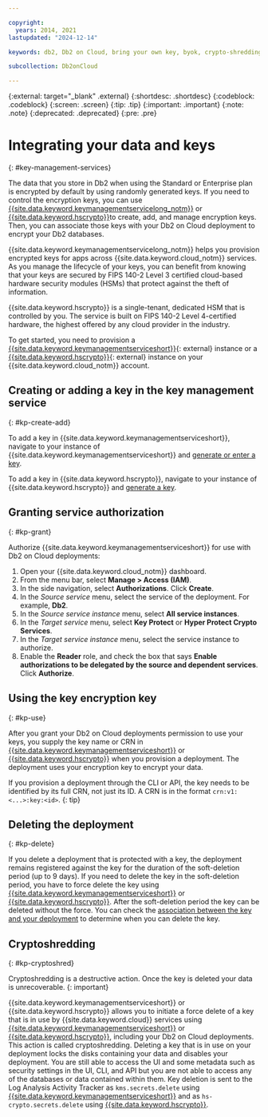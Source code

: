 ```yaml
---

copyright:
  years: 2014, 2021
lastupdated: "2024-12-14"

keywords: db2, Db2 on Cloud, bring your own key, byok, crypto-shredding, kyok, keep your own key

subcollection: Db2onCloud

---
```


<!-- Attribute definitions --> 
{:external: target="_blank" .external}
{:shortdesc: .shortdesc}
{:codeblock: .codeblock}
{:screen: .screen}
{:tip: .tip}
{:important: .important}
{:note: .note}
{:deprecated: .deprecated}
{:pre: .pre}

# Integrating your data and keys 
{: #key-management-services}

The data that you store in Db2 when using the Standard or Enterprise plan is encrypted by default by using randomly generated keys. If you need to control the encryption keys, you can use [{{site.data.keyword.keymanagementservicelong_notm}}](/docs/key-protect?topic=key-protect-integrate-services) or [{{site.data.keyword.hscrypto}}](/docs/hs-crypto?topic=hs-crypto-get-started)to create, add, and manage encryption keys. Then, you can associate those keys with your Db2 on Cloud deployment to encrypt your Db2 databases.

{{site.data.keyword.keymanagementservicelong_notm}} helps you provision encrypted keys for apps across {{site.data.keyword.cloud_notm}} services. As you manage the lifecycle of your keys, you can benefit from knowing that your keys are secured by FIPS 140-2 Level 3 certified cloud-based hardware security modules (HSMs) that protect against the theft of information.

{{site.data.keyword.hscrypto}} is a single-tenant, dedicated HSM that is controlled by you. The service is built on FIPS 140-2 Level 4-certified hardware, the highest offered by any cloud provider in the industry.

To get started, you need to provision a [{{site.data.keyword.keymanagementserviceshort}}](https://cloud.ibm.com/catalog/services/key-protect){: external} instance or a [{{site.data.keyword.hscrypto}}](https://cloud.ibm.com/catalog/services/hs-crypto){: external} instance on your {{site.data.keyword.cloud_notm}} account.

## Creating or adding a key in the key management service
{: #kp-create-add}

To add a key in {{site.data.keyword.keymanagementserviceshort}}, navigate to your instance of {{site.data.keyword.keymanagementserviceshort}} and [generate or enter a key](/docs/key-protect?topic=key-protect-getting-started-tutorial).

To add a key in {{site.data.keyword.hscrypto}}, navigate to your instance of {{site.data.keyword.hscrypto}} and [generate a key](/docs/hs-crypto?topic=hs-crypto-get-started).

## Granting service authorization
{: #kp-grant}

Authorize {{site.data.keyword.keymanagementserviceshort}} for use with Db2 on Cloud deployments:

1. Open your {{site.data.keyword.cloud_notm}} dashboard.
1. From the menu bar, select **Manage > Access (IAM)**.
1. In the side navigation, select **Authorizations**. Click **Create**.
1. In the _Source service_ menu, select the service of the deployment. For example, **Db2**.
1. In the _Source service instance_ menu, select **All service instances**.
1. In the _Target service_ menu, select **Key Protect** or **Hyper Protect Crypto Services**.
1. In the _Target service instance_ menu, select the service instance to authorize.
1. Enable the **Reader** role, and check the box that says **Enable authorizations to be delegated by the source and dependent services**. Click **Authorize**.

## Using the key encryption key
{: #kp-use}

After you grant your Db2 on Cloud deployments permission to use your keys, you supply the key name or CRN in  [{{site.data.keyword.keymanagementserviceshort}}](/docs/key-protect?topic=key-protect-view-keys) or [{{site.data.keyword.hscrypto}}](/docs/hs-crypto?topic=hs-crypto-view-keys) when you provision a deployment. The deployment uses your encryption key to encrypt your data.

If you provision a deployment through the CLI or API, the key needs to be identified by its full CRN, not just its ID. A CRN is in the format `crn:v1:<...>:key:<id>`.
{: tip}

## Deleting the deployment
{: #kp-delete}

If you delete a deployment that is protected with a key, the deployment remains registered against the key for the duration of the soft-deletion period (up to 9 days). If you need to delete the key in the soft-deletion period, you have to force delete the key using  [{{site.data.keyword.keymanagementserviceshort}}](/docs/key-protect?topic=key-protect-delete-keys) or  [{{site.data.keyword.hscrypto}}](/docs/hs-crypto?topic=hs-crypto-delete-keys). After the soft-deletion period the key can be deleted without the force. You can check the [association between the key and your deployment](/docs/key-protect?topic=key-protect-view-protected-resources) to determine when you can delete the key.

## Cryptoshredding
{: #kp-cryptoshred}

Cryptoshredding is a destructive action. Once the key is deleted your data is unrecoverable.
{: important}

{{site.data.keyword.keymanagementserviceshort}} or {{site.data.keyword.hscrypto}} allows you to initiate a force delete of a key that is in use by {{site.data.keyword.cloud}} services using [{{site.data.keyword.keymanagementserviceshort}}](/docs/key-protect?topic=key-protect-delete-keys) or [{{site.data.keyword.hscrypto}}](/docs/hs-crypto?topic=hs-crypto-delete-keys), including your Db2 on Cloud deployments. This action is called cryptoshredding. Deleting a key that is in use on your deployment locks the disks containing your data and disables your deployment. You are still able to access the UI and some metadata such as security settings in the UI, CLI, and API but you are not able to access any of the databases or data contained within them. Key deletion is sent to the Log Analysis Activity Tracker as `kms.secrets.delete` using [{{site.data.keyword.keymanagementserviceshort}}](/docs/key-protect?topic=key-protect-at-events) and as `hs-crypto.secrets.delete` using [{{site.data.keyword.hscrypto}}](/docs/hs-crypto?topic=hs-crypto-at-events).
